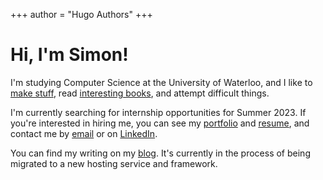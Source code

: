 +++
author = "Hugo Authors"
+++

# Hi, I'm Simon!

I'm studying Computer Science at the University of Waterloo, and I like to [make stuff](/portfolio), read [interesting books](https://www.libib.com/u/simonwu/), and attempt difficult things.

I'm currently searching for internship opportunities for Summer 2023. If you're interested in hiring me, you can see my [portfolio](/portfolio) and [resume](/resume), and contact me by [email](mailto:simon.wu1@uwaterloo.ca) or on [LinkedIn](www.linkedin.com/in/simon-wu-53636a243).

You can find my writing on my [blog](https://simonwu.substack.com). It's currently in the process of being migrated to a new hosting service and framework.

<!--
This file is left intentionally empty by default to be backwards compatible with the initial theme setup.

Although the theme has advanced a little bit and it now allows to specify the content on the main page (even if the list of posts/articles is not intended).
This can be:
- with the list of posts/articles (default: `mainSections = ["post"]) or
- without the list of posts/articles (by setting `mainSections = [""]`)

Markdown supported, ie:

```
# Welcome

- Hugo :rocket:
- Hugo theme :rocket:

Don't forget to check the README.md file!
```

Remember that you can also specify a section header for the posts below by configuring the `mainSectionsTitle` parameter in the front matter of this file.
-->
